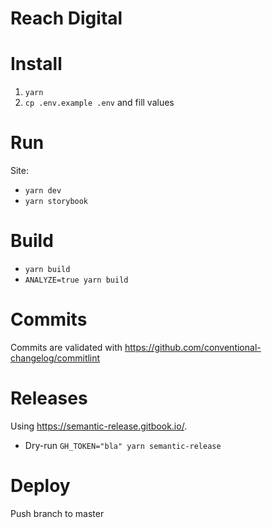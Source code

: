# Reach Digital

# Install

1. `yarn`
2. `cp .env.example .env` and fill values

# Run

Site:

- `yarn dev`
- `yarn storybook`

# Build

- `yarn build`
- `ANALYZE=true yarn build`

# Commits

Commits are validated with https://github.com/conventional-changelog/commitlint

# Releases

Using https://semantic-release.gitbook.io/.

- Dry-run `GH_TOKEN="bla" yarn semantic-release`

# Deploy

Push branch to master
